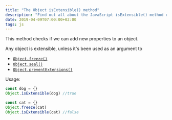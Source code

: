 ```yaml
---
title: "The Object isExtensible() method"
description: "Find out all about the JavaScript isExtensible() method of the Object object"
date: 2019-04-09T07:00:00+02:00
tags: js
---
```


This method checks if we can add new properties to an object.

Any object is extensible, unless it's been used as an argument to

- [`Object.freeze()`](/javascript-object-freeze/)
- [`Object.seal()`](/javascript-object-seal/)
- [`Object.preventExtensions()`](/javascript-object-preventextensions/)

Usage:

```js
const dog = {}
Object.isExtensible(dog) //true
```

```js
const cat = {}
Object.freeze(cat)
Object.isExtensible(cat) //false
```